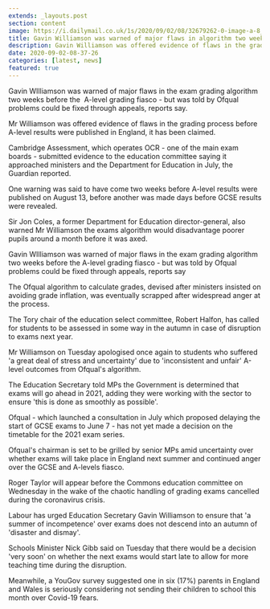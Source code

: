 ```yaml
---
extends: _layouts.post
section: content
image: https://i.dailymail.co.uk/1s/2020/09/02/08/32679262-0-image-a-8_1599031705596.jpg 
title: Gavin Williamson was warned of major flaws in algorithm two weeks before A-levels fiasco 
description: Gavin Williamson was offered evidence of flaws in the grading process before A-level results were published in England, it has been claimed. 
date: 2020-09-02-08-37-26 
categories: [latest, news] 
featured: true 
--- 
```

Gavin WIlliamson was warned of major flaws in the exam grading algorithm two weeks before the  A-level grading fiasco - but was told by Ofqual problems could be fixed through appeals, reports say. 

Mr Williamson was offered evidence of flaws in the grading process before A-level results were published in England, it has been claimed. 

Cambridge Assessment, which operates OCR - one of the main exam boards - submitted evidence to the education committee saying it approached ministers and the Department for Education in July, the Guardian reported.

One warning was said to have come two weeks before A-level results were published on August 13, before another was made days before GCSE results were revealed.

Sir Jon Coles, a former Department for Education director-general, also warned Mr Williamson the exams algorithm would disadvantage poorer pupils around a month before it was axed.

Gavin WIlliamson was warned of major flaws in the exam grading algorithm two weeks before the A-level grading fiasco - but was told by Ofqual problems could be fixed through appeals, reports say

The Ofqual algorithm to calculate grades, devised after ministers insisted on avoiding grade inflation, was eventually scrapped after widespread anger at the process.

The Tory chair of the education select committee, Robert Halfon, has called for students to be assessed in some way in the autumn in case of disruption to exams next year.

Mr Williamson on Tuesday apologised once again to students who suffered 'a great deal of stress and uncertainty' due to 'inconsistent and unfair' A-level outcomes from Ofqual's algorithm.

The Education Secretary told MPs the Government is determined that exams will go ahead in 2021, adding they were working with the sector to ensure 'this is done as smoothly as possible'.

Ofqual - which launched a consultation in July which proposed delaying the start of GCSE exams to June 7 - has not yet made a decision on the timetable for the 2021 exam series.  

Ofqual's chairman is set to be grilled by senior MPs amid uncertainty over whether exams will take place in England next summer and continued anger over the GCSE and A-levels fiasco.

Roger Taylor will appear before the Commons education committee on Wednesday in the wake of the chaotic handling of grading exams cancelled during the coronavirus crisis.

Labour has urged Education Secretary Gavin Williamson to ensure that 'a summer of incompetence' over exams does not descend into an autumn of 'disaster and dismay'.

Schools Minister Nick Gibb said on Tuesday that there would be a decision 'very soon' on whether the next exams would start late to allow for more teaching time during the disruption.

Meanwhile, a YouGov survey suggested one in six (17%) parents in England and Wales is seriously considering not sending their children to school this month over Covid-19 fears.

